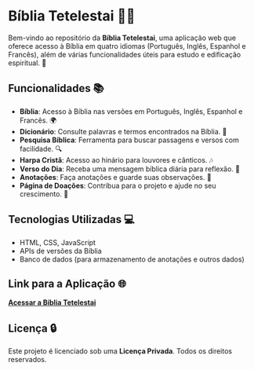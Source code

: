 # Bíblia Tetelestai 📖✨

Bem-vindo ao repositório da **Bíblia Tetelestai**, uma aplicação web que oferece acesso à Bíblia em quatro idiomas (Português, Inglês, Espanhol e Francês), além de várias funcionalidades úteis para estudo e edificação espiritual. 🙏

## Funcionalidades 📚

- **Bíblia**: Acesso à Bíblia nas versões em Português, Inglês, Espanhol e Francês. 🌍
- **Dicionário**: Consulte palavras e termos encontrados na Bíblia. 📖
- **Pesquisa Bíblica**: Ferramenta para buscar passagens e versos com facilidade. 🔍
- **Harpa Cristã**: Acesso ao hinário para louvores e cânticos. 🎶
- **Verso do Dia**: Receba uma mensagem bíblica diária para reflexão. 🌟
- **Anotações**: Faça anotações e guarde suas observações. 📝
- **Página de Doações**: Contribua para o projeto e ajude no seu crescimento. 💖

## Tecnologias Utilizadas 💻

- HTML, CSS, JavaScript
- APIs de versões da Bíblia
- Banco de dados (para armazenamento de anotações e outros dados)

## Link para a Aplicação 🌐

[**Acessar a Bíblia Tetelestai**](https://link-da-aplicacao.com)

## Licença 🔒

Este projeto é licenciado sob uma **Licença Privada**. Todos os direitos reservados.
